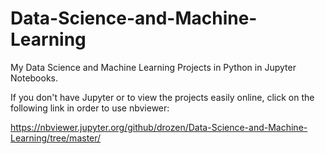 # Data-Science-and-Machine-Learning
My Data Science and Machine Learning Projects in Python in Jupyter Notebooks.

If you don't have Jupyter or to view the projects easily online, click on the following link in order to use nbviewer:

https://nbviewer.jupyter.org/github/drozen/Data-Science-and-Machine-Learning/tree/master/
